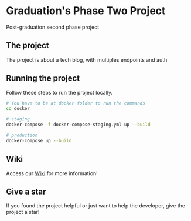 # Graduation's Phase Two Project
Post-graduation second phase project

## The project
The project is about a tech blog, with multiples endpoints and auth

## Running the project
Follow these steps to run the project locally.
```bash
# You have to be at docker folder to run the commands
cd docker

# staging
docker-compose -f docker-compose-staging.yml up --build 

# production
docker-compose up --build 
```

## Wiki
Access our [Wiki](https://dev.azure.com/fiap-net-group/FIAP/_wiki/wikis/FIAP.wiki/1/Graduation-Phase-Two) for more information!

## Give a star
If you found the project helpful or just want to help the developer, give the project a star!
